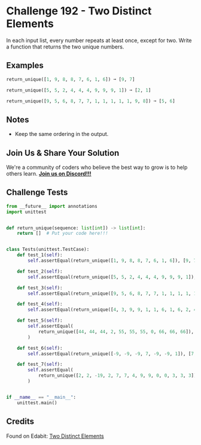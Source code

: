 # Challenge 192 - Two Distinct Elements

In each input list, every number repeats at least once, except for two. Write a function that returns the two unique numbers.

## Examples
```python
return_unique([1, 9, 8, 8, 7, 6, 1, 6]) ➞ [9, 7]

return_unique([5, 5, 2, 4, 4, 4, 9, 9, 9, 1]) ➞ [2, 1]

return_unique([9, 5, 6, 8, 7, 7, 1, 1, 1, 1, 1, 9, 8]) ➞ [5, 6]
```
## Notes

- Keep the same ordering in the output.

## Join Us & Share Your Solution

We're a community of coders who believe the best way to grow is to help others learn. **[Join us on Discord!!!](https://discord.gg/sfHykntuGy)**

## Challenge Tests
```py
from __future__ import annotations
import unittest


def return_unique(sequence: list[int]) -> list[int]:
    return []  # Put your code here!!!


class Tests(unittest.TestCase):
    def test_1(self):
        self.assertEqual(return_unique([1, 9, 8, 8, 7, 6, 1, 6]), [9, 7])

    def test_2(self):
        self.assertEqual(return_unique([5, 5, 2, 4, 4, 4, 9, 9, 9, 1]), [2, 1])

    def test_3(self):
        self.assertEqual(return_unique([9, 5, 6, 8, 7, 7, 1, 1, 1, 1, 1, 9, 8]), [5, 6])

    def test_4(self):
        self.assertEqual(return_unique([4, 3, 9, 9, 1, 1, 6, 1, 6, 2, 4]), [3, 2])

    def test_5(self):
        self.assertEqual(
            return_unique([44, 44, 44, 2, 55, 55, 55, 0, 66, 66, 66]), [2, 0]
        )

    def test_6(self):
        self.assertEqual(return_unique([-9, -9, -9, 7, -9, -9, 1]), [7, 1])

    def test_7(self):
        self.assertEqual(
            return_unique([2, 2, -19, 2, 7, 7, 4, 9, 9, 0, 0, 3, 3, 3]), [-19, 4]
        )


if __name__ == "__main__":
    unittest.main()
```
## Credits

Found on Edabit: [Two Distinct Elements](https://edabit.com/challenge/yL5WmWTCNwwb4GnR7)
